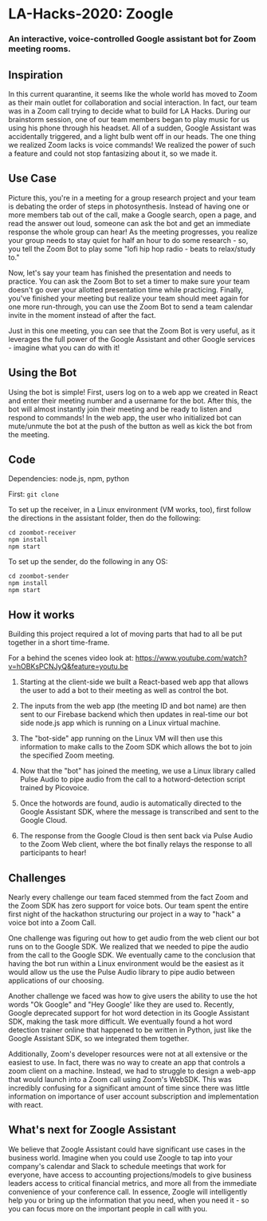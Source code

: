 # LA-Hacks-2020: Zoogle
### An interactive, voice-controlled Google assistant bot for Zoom meeting rooms.

## Inspiration

In this current quarantine, it seems like the whole world has moved to Zoom as their main outlet for collaboration and social interaction. In fact, our team was in a Zoom call trying to decide what to build for LA Hacks. During our brainstorm session, one of our team members began to play music for us using his phone through his headset. All of a sudden, Google Assistant was accidentally triggered, and a light bulb went off in our heads. The one thing we realized Zoom lacks is voice commands! We realized the power of such a feature and could not stop fantasizing about it, so we made it.

## Use Case

Picture this, you're in a meeting for a group research project and your team is debating the order of steps in photosynthesis. Instead of having one or more members tab out of the call, make a Google search, open a page, and read the answer out loud, someone can ask the bot and get an immediate response the whole group can hear! As the meeting progresses, you realize your group needs to stay quiet for half an hour to do some research - so, you tell the Zoom Bot to play some "lofi hip hop radio - beats to relax/study to." 

Now, let's say your team has finished the presentation and needs to practice. You can ask the Zoom Bot to set a timer to make sure your team doesn't go over your allotted presentation time while practicing. Finally, you've finished your meeting but realize your team should meet again for one more run-through, you can use the Zoom Bot to send a team calendar invite in the moment instead of after the fact.

Just in this one meeting, you can see that the Zoom Bot is very useful, as it leverages the full power of the Google Assistant and other Google services - imagine what you can do with it! 

## Using the Bot

Using the bot is simple! First, users log on to a web app we created in React and enter their meeting number and a username for the bot. After this, the bot will almost instantly join their meeting and be ready to listen and respond to commands! In the web app, the user who initialized bot can mute/unmute the bot at the push of the button as well as kick the bot from the meeting.

## Code
Dependencies: node.js, npm, python

First: ```git clone```

To set up the receiver, in a Linux environment (VM works, too), first follow the directions in the assistant folder, then do the following:
```
cd zoombot-receiver
npm install
npm start
```
To set up the sender, do the following in any OS:
```
cd zoombot-sender
npm install
npm start
```

## How it works

Building this project required a lot of moving parts that had to all be put together in a short time-frame. 

For a behind the scenes video look at: https://www.youtube.com/watch?v=hOBKsPCNJyQ&feature=youtu.be

1) Starting at the client-side we built a React-based web app that allows the user to add a bot to their meeting as well as control the bot. 

2) The inputs from the web app (the meeting ID and bot name) are then sent to our Firebase backend which then updates in real-time our bot side node.js app which is running on a Linux virtual machine. 

3) The "bot-side" app running on the Linux VM will then use this information to make calls to the Zoom SDK which allows the bot to join the specified Zoom meeting. 

4) Now that the "bot" has joined the meeting, we use a Linux library called Pulse Audio to pipe audio from the call to a hotword-detection script trained by Picovoice. 

5) Once the hotwords are found, audio is automatically directed to the Google Assistant SDK, where the message is transcribed and sent to the Google Cloud. 

6) The response from the Google Cloud is then sent back via Pulse Audio to the Zoom Web client, where the bot finally relays the response to all participants to hear!

## Challenges

Nearly every challenge our team faced stemmed from the fact Zoom and the Zoom SDK has zero support for voice bots. Our team spent the entire first night of the hackathon structuring our project in a way to "hack" a voice bot into a Zoom Call. 

One challenge was figuring out how to get audio from the web client our bot runs on to the Google SDK. We realized that we needed to pipe the audio from the call to the Google SDK. We eventually came to the conclusion that having the bot run within a Linux environment would be the easiest as it would allow us the use the Pulse Audio library to pipe audio between applications of our choosing. 

Another challenge we faced was how to give users the ability to use the hot words "Ok Google" and "Hey Google' like they are used to. Recently, Google deprecated support for hot word detection in its Google Assistant SDK, making the task more difficult. We eventually found a hot word detection trainer online that happened to be written in Python, just like the Google Assistant SDK, so we integrated them together.

Additionally, Zoom's developer resources were not at all extensive or the easiest to use. In fact, there was no way to create an app that controls a zoom client on a machine. Instead, we had to struggle to design a web-app that would launch into a Zoom call using Zoom's WebSDK. This was incredibly confusing for a significant amount of time since there was little information on importance of user account subscription and implementation with react. 

## What's next for Zoogle Assistant

We believe that Zoogle Assistant could have significant use cases in the business world. Imagine when you could use Zoogle to tap into your company's calendar and Slack to schedule meetings that work for everyone, have access to accounting projections/models to give business leaders access to critical financial metrics, and more all from the immediate convenience of your conference call. In essence, Zoogle will intelligently help you or bring up the information that you need, when you need it - so you can focus more on the important people in call with you.
